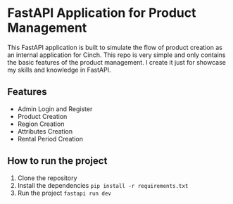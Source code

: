 # FastAPI Application for Product Management

This FastAPI application is built to simulate the flow of product creation as an internal application for Cinch.
This repo is very simple and only contains the basic features of the product management. I create it just for showcase my skills and knowledge in FastAPI.

## Features

- Admin Login and Register
- Product Creation
- Region Creation
- Attributes Creation
- Rental Period Creation

## How to run the project

1. Clone the repository
2. Install the dependencies `pip install -r requirements.txt`
3. Run the project `fastapi run dev`
